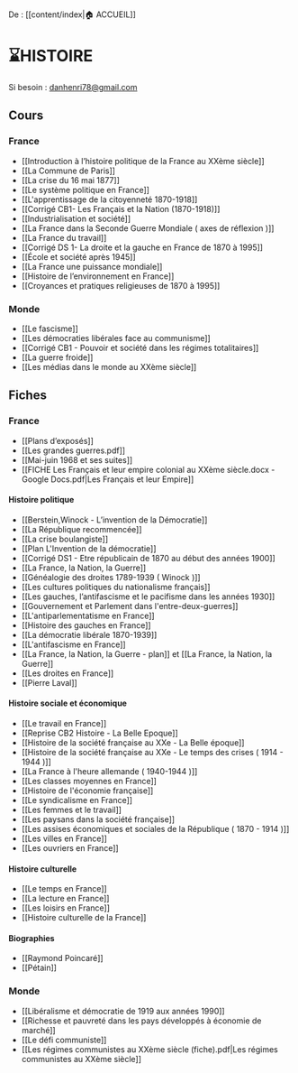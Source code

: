 De : [[content/index|🏠 ACCUEIL]]

# ⌛HISTOIRE
 
Si besoin : danhenri78@gmail.com
## Cours

### France

- [[Introduction à l’histoire politique de la France au XXème siècle]] 
- [[La Commune de Paris]]
- [[La crise du 16 mai 1877]] 
- [[Le système politique en France]] 
- [[L'apprentissage de la citoyenneté 1870-1918]] 
- [[Corrigé CB1- Les Français et la Nation (1870-1918)]] 
- [[Industrialisation et société]] 
- [[La France dans la Seconde Guerre Mondiale ( axes de réflexion )]] 
- [[La France du travail]] 
- [[Corrigé DS 1- La droite et la gauche en France de 1870 à 1995]]
- [[École et société après 1945]] 
- [[La France une puissance mondiale]] 
- [[Histoire de l’environnement en France]] 
- [[Croyances et pratiques religieuses de 1870 à 1995]] 

### Monde

- [[Le fascisme]] 
- [[Les démocraties libérales face au communisme]] 
- [[Corrigé CB1 - Pouvoir et société dans les régimes totalitaires]] 
- [[La guerre froide]] 
- [[Les médias dans le monde au XXème siècle]] 

## Fiches

### France

- [[Plans d’exposés]] 
- [[Les grandes guerres.pdf]] 
- [[Mai-juin 1968 et ses suites]] 
- [[FICHE Les Français et leur empire colonial au XXème siècle.docx - Google Docs.pdf|Les Français et leur Empire]] 
#### Histoire politique 

- [[Berstein,Winock - L’invention de la Démocratie]] 
- [[La République recommencée]] 
- [[La crise boulangiste]] 
- [[Plan L'Invention de la démocratie]]
- [[Corrigé DS1 - Etre républicain de 1870 au début des années 1900]] 
- [[La France, la Nation, la Guerre]] 
- [[Généalogie des droites 1789-1939 ( Winock )]] 
- [[Les cultures politiques du nationalisme français]] 
- [[Les gauches, l’antifascisme et le pacifisme dans les années 1930]] 
- [[Gouvernement et Parlement dans l'entre-deux-guerres]]
- [[L'antiparlementatisme en France]] 
- [[Histoire des gauches en France]] 
- [[La démocratie libérale 1870-1939]] 
- [[L'antifascisme en France]] 
- [[La France, la Nation, la Guerre - plan]] et [[La France, la Nation, la Guerre]] 
- [[Les droites en France]] 
- [[Pierre Laval]]
#### Histoire sociale et économique 

- [[Le travail en France]] 
- [[Reprise CB2 Histoire - La Belle Epoque]] 
- [[Histoire de la société française au XXe - La Belle époque]]
- [[Histoire de la société française au XXe - Le temps des crises ( 1914 - 1944 )]]
- [[La France à l'heure allemande ( 1940-1944 )]]
- [[Les classes moyennes en France]] 
- [[Histoire de l'économie française]] 
- [[Le syndicalisme en France]] 
- [[Les femmes et le travail]]
- [[Les paysans dans la société française]]
- [[Les assises économiques et sociales de la République ( 1870 - 1914 )]] 
- [[Les villes en France]] 
- [[Les ouvriers en France]] 
#### Histoire culturelle 

- [[Le temps en France]] 
- [[La lecture en France]]
- [[Les loisirs en France]]
- [[Histoire culturelle de la France]]
#### Biographies 

- [[Raymond Poincaré]]
- [[Pétain]]

### Monde 

-  [[Libéralisme et démocratie de 1919 aux années 1990]] 
- [[Richesse et pauvreté dans les pays développés à économie de marché]] 
- [[Le défi communiste]] 
-  [[Les régimes communistes au XXème siècle (fiche).pdf|Les régimes communistes au XXème siècle]]  